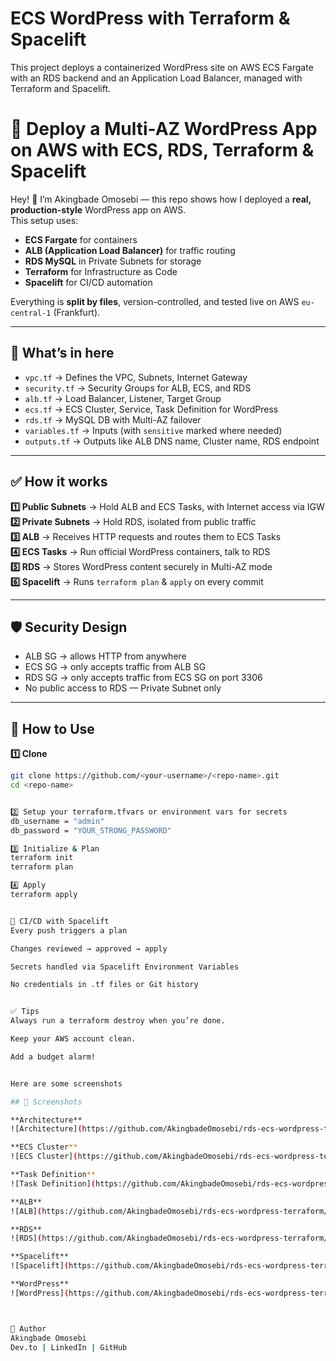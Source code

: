 # ECS WordPress with Terraform & Spacelift

This project deploys a containerized WordPress site on AWS ECS Fargate with an RDS backend and an Application Load Balancer, managed with Terraform and Spacelift.
# 🚀 Deploy a Multi-AZ WordPress App on AWS with ECS, RDS, Terraform & Spacelift

Hey! 👋 I’m Akingbade Omosebi — this repo shows how I deployed a **real, production-style** WordPress app on AWS.  
This setup uses:
- **ECS Fargate** for containers
- **ALB (Application Load Balancer)** for traffic routing
- **RDS MySQL** in Private Subnets for storage
- **Terraform** for Infrastructure as Code
- **Spacelift** for CI/CD automation

Everything is **split by files**, version-controlled, and tested live on AWS `eu-central-1` (Frankfurt).

---

## 📌 **What’s in here**

- `vpc.tf` → Defines the VPC, Subnets, Internet Gateway
- `security.tf` → Security Groups for ALB, ECS, and RDS
- `alb.tf` → Load Balancer, Listener, Target Group
- `ecs.tf` → ECS Cluster, Service, Task Definition for WordPress
- `rds.tf` → MySQL DB with Multi-AZ failover
- `variables.tf` → Inputs (with `sensitive` marked where needed)
- `outputs.tf` → Outputs like ALB DNS name, Cluster name, RDS endpoint

---

## ✅ **How it works**

**1️⃣ Public Subnets** → Hold ALB and ECS Tasks, with Internet access via IGW  
**2️⃣ Private Subnets** → Hold RDS, isolated from public traffic  
**3️⃣ ALB** → Receives HTTP requests and routes them to ECS Tasks  
**4️⃣ ECS Tasks** → Run official WordPress containers, talk to RDS  
**5️⃣ RDS** → Stores WordPress content securely in Multi-AZ mode  
**6️⃣ Spacelift** → Runs `terraform plan` & `apply` on every commit

---

## 🛡️ **Security Design**

- ALB SG → allows HTTP from anywhere
- ECS SG → only accepts traffic from ALB SG
- RDS SG → only accepts traffic from ECS SG on port 3306
- No public access to RDS — Private Subnet only

---

## 📌 **How to Use**

**1️⃣ Clone**
```bash
git clone https://github.com/<your-username>/<repo-name>.git
cd <repo-name>


2️⃣ Setup your terraform.tfvars or environment vars for secrets
db_username = "admin"
db_password = "YOUR_STRONG_PASSWORD"

3️⃣ Initialize & Plan
terraform init
terraform plan

4️⃣ Apply
terraform apply


🚦 CI/CD with Spacelift
Every push triggers a plan

Changes reviewed → approved → apply

Secrets handled via Spacelift Environment Variables

No credentials in .tf files or Git history


✅ Tips
Always run a terraform destroy when you’re done.

Keep your AWS account clean.

Add a budget alarm!


Here are some screenshots

## 📸 Screenshots

**Architecture**
![Architecture](https://github.com/AkingbadeOmosebi/rds-ecs-wordpress-terraform/blob/main/screenshots/architecture.png?raw=true)

**ECS Cluster**
![ECS Cluster](https://github.com/AkingbadeOmosebi/rds-ecs-wordpress-terraform/blob/main/screenshots/cluster.png?raw=true)

**Task Definition**
![Task Definition](https://github.com/AkingbadeOmosebi/rds-ecs-wordpress-terraform/blob/main/screenshots/task.png?raw=true)

**ALB**
![ALB](https://github.com/AkingbadeOmosebi/rds-ecs-wordpress-terraform/blob/main/screenshots/alb.png?raw=true)

**RDS**
![RDS](https://github.com/AkingbadeOmosebi/rds-ecs-wordpress-terraform/blob/main/screenshots/rds.png?raw=true)

**Spacelift**
![Spacelift](https://github.com/AkingbadeOmosebi/rds-ecs-wordpress-terraform/blob/main/screenshots/spacelift.png?raw=true)

**WordPress**
![WordPress](https://github.com/AkingbadeOmosebi/rds-ecs-wordpress-terraform/blob/main/screenshots/wps.png?raw=true)



🫡 Author
Akingbade Omosebi
Dev.to | LinkedIn | GitHub